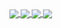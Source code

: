 
<a href="https://github.com/Yarden-zamir">
  <img align="center" src="https://github-stats.yarden-zamir.com/api?username=Yarden-zamir&theme=calm&count_private=true&show_icons=true&border_radius=20&card_width=22" />
</a>
<a href="https://github.com/yarden-zamir/me">
  <img align="center" src="https://github-stats.yarden-zamir.com/api/pin/?username=Yarden-zamir&repo=obsidian-zola-plus&theme=calm&show_icons=true&border_radius=20" />
</a>
<a href="https://github.com/yarden-zamir/me">
  <img align="center" src="https://github-stats.yarden-zamir.com/api/pin/?username=Yarden-zamir&repo=create-prepare-to-dye&theme=calm&show_icons=true&border_radius=20" />
</a>
<a href="https://github.com/yarden-zamir/me">
  <img align="center" src="https://github-stats.yarden-zamir.com/api/pin/?username=Yarden-zamir&repo=install-mssql-odbc&theme=calm&show_icons=true&border_radius=20" />
</a>
<!-- <a href="https://github.com/Yarden-zamir">
  <img align="center" src="https://metrics.lecoq.io/Yarden-zamir?template=classic&repositories.forks=true&gists=1&followup=1&code=1&base=header%2C%20activity%2C%20community%2C%20repositories%2C%20metadata&base.indepth=false&base.hireable=false&base.skip=false&followup=false&followup.sections=repositories&followup.indepth=false&followup.archived=true&code=false&code.lines=12&code.load=400&code.days=3&code.visibility=public&gists=false&config.timezone=Asia%2FJerusalem&config.display=large" />
</a> -->
